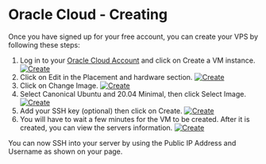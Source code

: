 # Oracle Cloud - Creating
Once you have signed up for your free account, you can create your VPS by following these steps:
1. Log in to your [Oracle Cloud Account](https://cloud.oracle.com/) and click on Create a VM instance.
[![Create](https://github.com/mochman/Bypass_CGNAT/raw/main/Oracle%20Cloud/images/create_01_arrow.png)](https://github.com/mochman/Bypass_CGNAT/raw/main/Oracle%20Cloud/images/create_01_arrow.png)
2. Click on Edit in the Placement and hardware section.
[![Create](https://github.com/mochman/Bypass_CGNAT/raw/oracle/Oracle%20Cloud/images/create_02_arrow.png)](https://github.com/mochman/Bypass_CGNAT/raw/oracle/Oracle%20Cloud/images/create_02_arrow.png)
3. Click on Change Image.
[![Create](https://github.com/mochman/Bypass_CGNAT/raw/oracle/Oracle%20Cloud/images/create_03_arrow.png)](https://github.com/mochman/Bypass_CGNAT/raw/oracle/Oracle%20Cloud/images/create_03_arrow.png)
4. Select Canonical Ubuntu and 20.04 Minimal, then click Select Image.
[![Create](https://github.com/mochman/Bypass_CGNAT/raw/oracle/Oracle%20Cloud/images/create_04_arrow.png)](https://github.com/mochman/Bypass_CGNAT/raw/oracle/Oracle%20Cloud/images/create_04_arrow.png)
5. Add your SSH key (optional) then click on Create.
[![Create](https://github.com/mochman/Bypass_CGNAT/raw/oracle/Oracle%20Cloud/images/create_05_arrow.png)](https://github.com/mochman/Bypass_CGNAT/raw/oracle/Oracle%20Cloud/images/create_05_arrow.png)
6. You will have to wait a few minutes for the VM to be created.  After it is created, you can view the servers information.
[![Create](https://github.com/mochman/Bypass_CGNAT/raw/oracle/Oracle%20Cloud/images/instance_01.png)](https://github.com/mochman/Bypass_CGNAT/raw/oracle/Oracle%20Cloud/images/instance_01.png)

You can now SSH into your server by using the Public IP Address and Username as shown on your page.